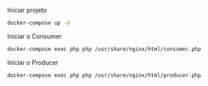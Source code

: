 Iniciar projeto

``` sh
docker-compose up -d
```

Iniciar o Consumer

```sh
docker-compose exec php php /usr/share/nginx/html/consumer.php
```

Iniciar o Producer

```sh
docker-compose exec php php /usr/share/nginx/html/producer.php
```
